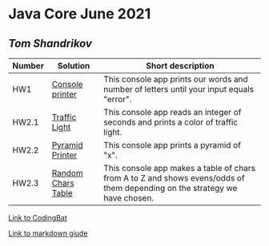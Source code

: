 # Java Core June 2021

## *Tom Shandrikov*

| Number | Solution  | Short description
| --- | --- | --- |
| HW1 | [Console printer](https://github.com/NikolaevArtem/Java_Core_June_2021/tree/feature/TomShandrikov/src/main/java/homework_1) | This console app prints our words and number of letters until your input equals "error". |
| HW2.1 | [Traffic Light](https://github.com/NikolaevArtem/Java_Core_June_2021/tree/feature/TomShandrikov/src/main/java/homework_2/traffic_light) | This console app reads an integer of seconds and prints a color of traffic light.|
| HW2.2 | [Pyramid Printer](https://github.com/NikolaevArtem/Java_Core_June_2021/tree/feature/TomShandrikov/src/main/java/homework_2/pyramid_printer) | This console app prints a pyramid of "x". |
| HW2.3 | [Random Chars Table](https://github.com/NikolaevArtem/Java_Core_June_2021/tree/feature/TomShandrikov/src/main/java/homework_2/random_chars_table) | This console app makes a table of chars from A to Z and shows evens/odds of them depending on the strategy we have chosen.  |

[Link to CodingBat](https://codingbat.com/done?user=ashandrikov@gmail.com&tag=8115696431)

[Link to markdown giude](https://github.com/adam-p/markdown-here/wiki/Markdown-Cheatsheet)

